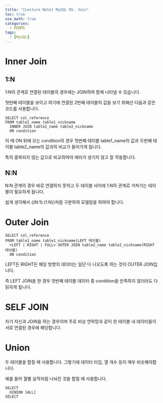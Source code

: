 ```yaml
---
title: "[Lecture Note] MySQL 05. Join"
toc: true
use_math: true
categories:
  - RDBMS
tags:
  - [MySQL]
---
```


# Inner Join

## 1:N

1:N의 관계로 연결된 테이블의 경우에는 JOIN하여 함께 나타낼 수 있습니다. 

첫번째 테이블을 보이고 여기에 연결된 2번째 테이블의 값을 보기 위해선 다음과 같은 코드를 사용합니다.

```
SELECT col_reference 
FROM table1_name table1_nickname
  INNER JOIN table2_name table2_nickname
  ON condition
```

이 때 ON 뒤에 오는 condition의 경우 첫번째 테이블 table1_name의 값과 두번째 테이블 table2_name의 값과의 비교가 들어가게 됩니다.

특히 중복되지 않는 값으로 비교하여야 에러가 생기지 않고 잘 작동합니다. 

## N:N

N:N 관계의 경우 바로 연결하지 못하고 두 테이블 사이에 1:N의 관계로 거쳐가는 테이블이 필요하게 됩니다.

쉽게 생각해서 {(N:1):(1:N)}처럼 구분하여 모델링을 하여야 합니다. 

# Outer Join

```
SELECT col_reference 
FROM table1_name table1_nickname(LEFT 테이블)
  <LEFT | RIGHT | FULL> OUTER JOIN table2_name table2_nickname(RIGHT 테이블)
  ON condition
```

LEFT든 RIGHT든 해당 방향의 데이터는 일단 다 나오도록 하는 것이 OUTER JOIN입니다.

즉 LEFT JOIN을 한 경우 첫번째 테이블 데이터 중 condition을 만족하지 않더라도 다 읽히게 됩니다.

# SELF JOIN

자기 자신과 JOIN을 하는 경우이며 주로 비상 연락망과 같이 한 테이블 내 데이터들이 서로 연결된 경우에 해당합니다. 


# Union 

두 테이블을 합칠 때 사용합니다. 그렇기에 데이터 타입, 열 개수 등이 매우 비슷해야합니다.

예를 들어 월별 실적처럼 나눠진 것을 합칠 때 사용합니다.

```
SELECT
  UINION [ALL]
SELECT
```